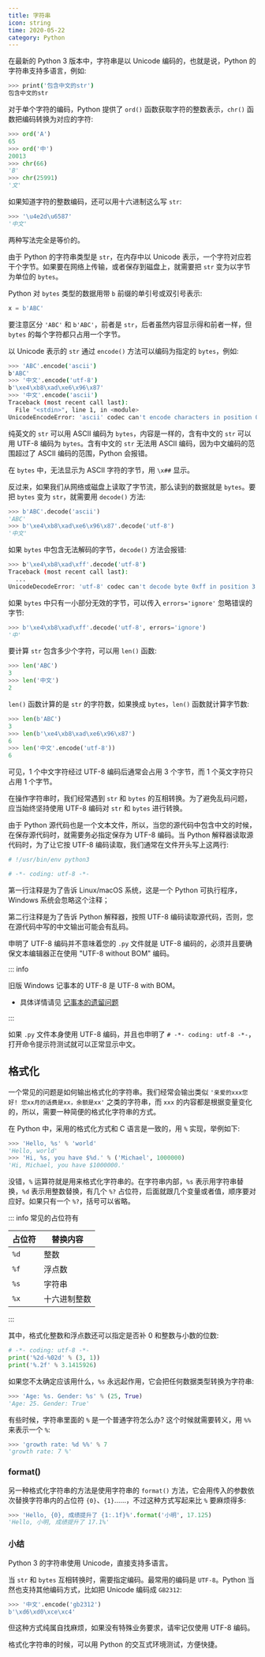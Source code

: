 ```yaml
---
title: 字符串
icon: string
time: 2020-05-22
category: Python
---
```


在最新的 Python 3 版本中，字符串是以 Unicode 编码的，也就是说，Python 的字符串支持多语言，例如:

```sh
>>> print('包含中文的str')
包含中文的str
```

对于单个字符的编码，Python 提供了 `ord()` 函数获取字符的整数表示，`chr()` 函数把编码转换为对应的字符:

```py
>>> ord('A')
65
>>> ord('中')
20013
>>> chr(66)
'B'
>>> chr(25991)
'文'
```

如果知道字符的整数编码，还可以用十六进制这么写 `str`:

```py
>>> '\u4e2d\u6587'
'中文'
```

两种写法完全是等价的。

由于 Python 的字符串类型是 `str`，在内存中以 Unicode 表示，一个字符对应若干个字节。如果要在网络上传输，或者保存到磁盘上，就需要把 `str` 变为以字节为单位的 `bytes`。

Python 对 `bytes` 类型的数据用带 `b` 前缀的单引号或双引号表示:

```py
x = b'ABC'
```

要注意区分 `'ABC'` 和 `b'ABC'`，前者是 `str`，后者虽然内容显示得和前者一样，但 `bytes` 的每个字符都只占用一个字节。

以 Unicode 表示的 `str` 通过 `encode()` 方法可以编码为指定的 `bytes`，例如:

```sh
>>> 'ABC'.encode('ascii')
b'ABC'
>>> '中文'.encode('utf-8')
b'\xe4\xb8\xad\xe6\x96\x87'
>>> '中文'.encode('ascii')
Traceback (most recent call last):
  File "<stdin>", line 1, in <module>
UnicodeEncodeError: 'ascii' codec can't encode characters in position 0-1: ordinal not in range(128)
```

纯英文的 `str` 可以用 ASCII 编码为 `bytes`，内容是一样的，含有中文的 `str` 可以用 UTF-8 编码为 `bytes`。含有中文的 `str` 无法用 ASCII 编码，因为中文编码的范围超过了 ASCII 编码的范围，Python 会报错。

在 `bytes` 中，无法显示为 ASCII 字符的字节，用 `\x##` 显示。

反过来，如果我们从网络或磁盘上读取了字节流，那么读到的数据就是 `bytes`。要把 `bytes` 变为 `str`，就需要用 `decode()` 方法:

```py
>>> b'ABC'.decode('ascii')
'ABC'
>>> b'\xe4\xb8\xad\xe6\x96\x87'.decode('utf-8')
'中文'
```

如果 `bytes` 中包含无法解码的字节，`decode()` 方法会报错:

```sh
>>> b'\xe4\xb8\xad\xff'.decode('utf-8')
Traceback (most recent call last):
  ...
UnicodeDecodeError: 'utf-8' codec can't decode byte 0xff in position 3: invalid start byte
```

如果 `bytes` 中只有一小部分无效的字节，可以传入 `errors='ignore'` 忽略错误的字节:

```py
>>> b'\xe4\xb8\xad\xff'.decode('utf-8', errors='ignore')
'中'
```

要计算 `str` 包含多少个字符，可以用 `len()` 函数:

```py
>>> len('ABC')
3
>>> len('中文')
2
```

`len()` 函数计算的是 `str` 的字符数，如果换成 `bytes`，`len()` 函数就计算字节数:

```py
>>> len(b'ABC')
3
>>> len(b'\xe4\xb8\xad\xe6\x96\x87')
6
>>> len('中文'.encode('utf-8'))
6
```

可见，1 个中文字符经过 UTF-8 编码后通常会占用 3 个字节，而 1 个英文字符只占用 1 个字节。

在操作字符串时，我们经常遇到 `str` 和 `bytes` 的互相转换。为了避免乱码问题，应当始终坚持使用 UTF-8 编码对 `str` 和 `bytes` 进行转换。

由于 Python 源代码也是一个文本文件，所以，当您的源代码中包含中文的时候，在保存源代码时，就需要务必指定保存为 UTF-8 编码。当 Python 解释器读取源代码时，为了让它按 UTF-8 编码读取，我们通常在文件开头写上这两行:

```py
# !/usr/bin/env python3

# -*- coding: utf-8 -*-
```

第一行注释是为了告诉 Linux/macOS 系统，这是一个 Python 可执行程序，Windows 系统会忽略这个注释；

第二行注释是为了告诉 Python 解释器，按照 UTF-8 编码读取源代码，否则，您在源代码中写的中文输出可能会有乱码。

申明了 UTF-8 编码并不意味着您的 `.py` 文件就是 UTF-8 编码的，必须并且要确保文本编辑器正在使用 "UTF-8 without BOM" 编码。

::: info

旧版 Windows 记事本的 UTF-8 是 UTF-8 with BOM。

- 具体详情请见 [记事本的遗留问题](../../../windows/notepad.md)

:::

如果 `.py` 文件本身使用 UTF-8 编码，并且也申明了 `# -*- coding: utf-8 -*-`，打开命令提示符测试就可以正常显示中文。

## 格式化

一个常见的问题是如何输出格式化的字符串。我们经常会输出类似 `'亲爱的xxx您好! 您xx月的话费是xx，余额是xx'` 之类的字符串，而 `xxx` 的内容都是根据变量变化的，所以，需要一种简便的格式化字符串的方式。

在 Python 中，采用的格式化方式和 C 语言是一致的，用 `%` 实现，举例如下:

```py
>>> 'Hello, %s' % 'world'
'Hello, world'
>>> 'Hi, %s, you have $%d.' % ('Michael', 1000000)
'Hi, Michael, you have $1000000.'
```

没错，`%` 运算符就是用来格式化字符串的。在字符串内部，`%s` 表示用字符串替换，`%d` 表示用整数替换，有几个 `%?` 占位符，后面就跟几个变量或者值，顺序要对应好。如果只有一个 `%?`，括号可以省略。

::: info 常见的占位符有

| 占位符 | 替换内容     |
| ------ | ------------ |
| `%d`   | 整数         |
| `%f`   | 浮点数       |
| `%s`   | 字符串       |
| `%x`   | 十六进制整数 |

:::

其中，格式化整数和浮点数还可以指定是否补 0 和整数与小数的位数:

```py
# -*- coding: utf-8 -*-
print('%2d-%02d' % (3, 1))
print('%.2f' % 3.1415926)
```

如果您不太确定应该用什么，`%s` 永远起作用，它会把任何数据类型转换为字符串:

```py
>>> 'Age: %s. Gender: %s' % (25, True)
'Age: 25. Gender: True'
```

有些时候，字符串里面的 `%` 是一个普通字符怎么办? 这个时候就需要转义，用 `%%` 来表示一个 `%`:

```py
>>> 'growth rate: %d %%' % 7
'growth rate: 7 %'
```

### format()

另一种格式化字符串的方法是使用字符串的 `format()` 方法，它会用传入的参数依次替换字符串内的占位符 `{0}`、`{1}`……，不过这种方式写起来比 `%` 要麻烦得多:

```py
>>> 'Hello, {0}, 成绩提升了 {1:.1f}%'.format('小明', 17.125)
'Hello, 小明, 成绩提升了 17.1%'
```

### 小结

Python 3 的字符串使用 Unicode，直接支持多语言。

当 `str` 和 `bytes` 互相转换时，需要指定编码。最常用的编码是 `UTF-8`。Python 当然也支持其他编码方式，比如把 Unicode 编码成 `GB2312`:

```py
>>> '中文'.encode('gb2312')
b'\xd6\xd0\xce\xc4'
```

但这种方式纯属自找麻烦，如果没有特殊业务要求，请牢记仅使用 UTF-8 编码。

格式化字符串的时候，可以用 Python 的交互式环境测试，方便快捷。
